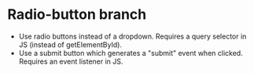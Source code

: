 # Radio-button branch
- Use radio buttons instead of a dropdown. Requires a query selector in JS (instead of getElementById).
- Use a submit button which generates a "submit" event when clicked. Requires an event listener in JS.
